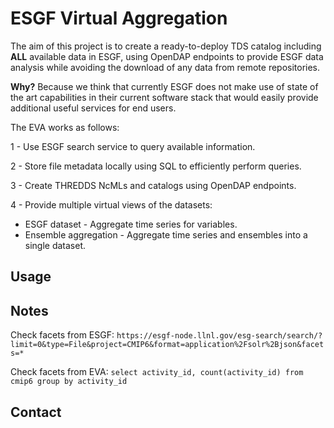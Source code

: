 # ESGF Virtual Aggregation

The aim of this project is to create a ready-to-deploy TDS catalog including **ALL** available data in ESGF, using OpenDAP endpoints to provide ESGF data analysis while avoiding the download of any data from remote repositories.

**Why?** Because we think that currently ESGF does not make use of state of the art capabilities in their current software stack that would easily provide additional useful services for end users.

The EVA works as follows:

1 - Use ESGF search service to query available information.

2 - Store file metadata locally using SQL to efficiently perform queries.

3 - Create THREDDS NcMLs and catalogs using OpenDAP endpoints.

4 - Provide multiple virtual views of the datasets:
  - ESGF dataset - Aggregate time series for variables.
  - Ensemble aggregation - Aggregate time series and ensembles into a single dataset.

## Usage

## Notes

Check facets from ESGF: `https://esgf-node.llnl.gov/esg-search/search/?limit=0&type=File&project=CMIP6&format=application%2Fsolr%2Bjson&facets=*`

Check facets from EVA: `select activity_id, count(activity_id) from cmip6 group by activity_id`

## Contact
